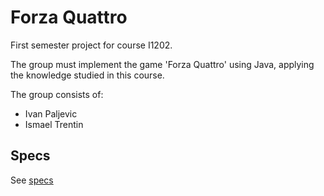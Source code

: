 # Forza Quattro

First semester project for course I1202.

The group must implement the game 'Forza Quattro' using Java, applying the knowledge studied in this course.

The group consists of:

- Ivan Paljevic
- Ismael Trentin

## Specs

See [specs](./ForzaQuattro_I1C_SA2024.pdf)
